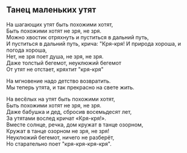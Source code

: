 ## Танец маленьких утят
На шагающих утят быть похожими хотят,  
Быть похожими хотят не зря, не зря.  
Можно хвостик отряхнуть и пуститься в дальний путь,  
И пуститься в дальний путь, крича: "Кря-кря!
И природа хороша, и погода хороша,  
Нет, не зря поет душа, не зря, не зря.  
Даже толстый бегемот, неуклюжий бегемот  
От утят не отстает, кряхтит "кря-кря"  

На мгновение надо детство возвратить.  
Мы теперь утята, и так прекрасно на свете жить.  

На весёлых на утят быть похожими хотят,  
Быть похожими хотят не зря, не зря.  
Даже бабушка и дед, сбросив восемьдесят лет,  
За утятами вослед кричат «Кря-кря!».  
Вместе солнце, речка, дом кружат в танце озорном,  
Кружат в танце озорном не зря, не зря!  
Неуклюжий бегемот, ничего не разберёт,  
Но старательно поет "кря-кря-кря-кря".
